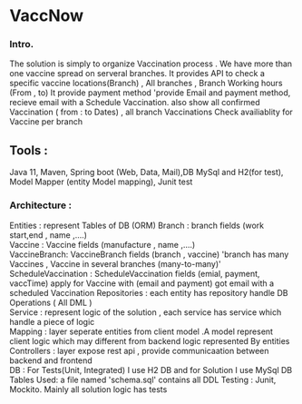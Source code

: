 # VaccNow

### Intro. 
  The solution is simply to organize Vaccination process . We have more than one vaccine spread on serveral branches.
 It provides API to check a specific vaccine locations(Branch) , All branches , Branch Working hours (From , to)
 It provide payment method 'provide Email and payment method, recieve email with a Schedule Vaccination.
 also show all confirmed Vaccination ( from : to Dates) , all branch Vaccinations 
 Check availiablity for Vaccine per branch 

## Tools :
   Java 11, Maven, Spring boot (Web, Data, Mail),DB MySql and H2(for test), Model Mapper (entity Model mapping), Junit test

### Architecture :
  
  Entities : represent Tables of DB (ORM)
         Branch : branch fields (work start,end , name ,....)  
         Vaccine : Vaccine fields (manufacture , name ,....)  
         VaccineBranch: VaccineBranch fields (branch , vaccine) 'branch has many Vaccines , Vaccine in several branches (many-to-many)'  
         ScheduleVaccination : ScheduleVaccination fields (emial, payment, vaccTime) apply for Vaccine with (email and payment) got email with a scheduled Vaccination
  Repositories : each entity has repository handle DB Operations ( All DML )  
  Service : represent logic of the solution , each service has service which handle a piece of logic  
  Mapping : layer seperate entities from client model .A model represent client logic which may different from backend logic represented By entities 
  Controllers : layer expose rest api , provide communicaation between backend and frontend  
  DB :
    For Tests(Unit, Integrated) I use H2 DB and for Solution I use MySql DB  
    Tables Used: a file named 'schema.sql' contains all DDL
  Testing : Junit, Mockito. Mainly all solution logic has tests 

